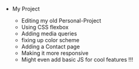- My Project

    - Editing my old Personal-Project
    - Using CSS flexbox
    - Adding media queries
    - fixing up color scheme
    - Adding a Contact page
    - Making it more responsive
    - Might even add basic JS for cool features !!! 